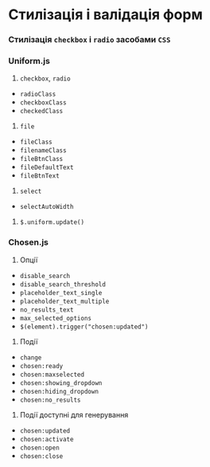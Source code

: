# Стилізація і валідація форм

### Стилізація `checkbox` і `radio` засобами `CSS`
### Uniform.js

1. `checkbox`, `radio`
  * `radioClass`
  * `checkboxClass`
  * `checkedClass`
1. `file`
  * `fileClass`
  * `filenameClass`
  * `fileBtnClass`
  * `fileDefaultText`
  * `fileBtnText`
1. `select`
  * `selectAutoWidth `
1. `$.uniform.update()`

### Chosen.js
1. Опції
  * `disable_search`
  * `disable_search_threshold`
  * `placeholder_text_single`
  * `placeholder_text_multiple`
  * `no_results_text`
  * `max_selected_options`
  * `$(element).trigger("chosen:updated")`
1. Події
  * `change`
  * `chosen:ready`
  * `chosen:maxselected`
  * `chosen:showing_dropdown`
  * `chosen:hiding_dropdown`
  * `chosen:no_results`
1. Події доступні для генерування
  * `chosen:updated`
  * `chosen:activate`
  * `chosen:open`
  * `chosen:close`
